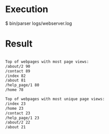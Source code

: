 # Execution

$ bin/parser logs/webserver.log

# Result

```bash

Top of webpages with most page views:
/about/2 90
/contact 89
/index 82
/about 81
/help_page/1 80
/home 78

Top of webpages with most unique page views:
/index 23
/home 23
/contact 23
/help_page/1 23
/about/2 22
/about 21